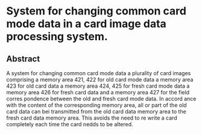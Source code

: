 # System for changing common card mode data in a card image data processing system.

## Abstract
A system for changing common card mode data a plurality of card images comprising a memory area 421, 422 for old card mode data a memory area 423 for old card data a memory area 424, 425 for fresh card mode data a memory area 426 for fresh card data and a memory area 427 for the field corres pondence between the old and fresh card mode data. In accord ance with the content of the corresponding memory area, all or part of the old card data can bei transmitted from the old card data memory area to the fresh card data memory area. This avoids the need to re write a card completely each time the card nedds to be altered.